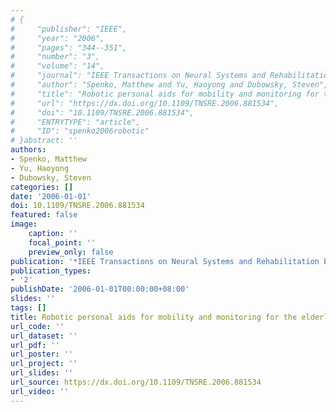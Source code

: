 ```yaml
---
# {
#     "publisher": "IEEE",
#     "year": "2006",
#     "pages": "344--351",
#     "number": "3",
#     "volume": "14",
#     "journal": "IEEE Transactions on Neural Systems and Rehabilitation Engineering",
#     "author": "Spenko, Matthew and Yu, Haoyong and Dubowsky, Steven",
#     "title": "Robotic personal aids for mobility and monitoring for the elderly",
#     "url": "https://dx.doi.org/10.1109/TNSRE.2006.881534",
#     "doi": "10.1109/TNSRE.2006.881534",
#     "ENTRYTYPE": "article",
#     "ID": "spenko2006robotic"
# }abstract: ''
authors:
- Spenko, Matthew
- Yu, Haoyong
- Dubowsky, Steven
categories: []
date: '2006-01-01'
doi: 10.1109/TNSRE.2006.881534
featured: false
image:
    caption: ''
    focal_point: ''
    preview_only: false
publication: '*IEEE Transactions on Neural Systems and Rehabilitation Engineering*'
publication_types:
- '2'
publishDate: '2006-01-01T00:00:00+08:00'
slides: ''
tags: []
title: Robotic personal aids for mobility and monitoring for the elderly
url_code: ''
url_dataset: ''
url_pdf: ''
url_poster: ''
url_project: ''
url_slides: ''
url_source: https://dx.doi.org/10.1109/TNSRE.2006.881534
url_video: ''
---
```

